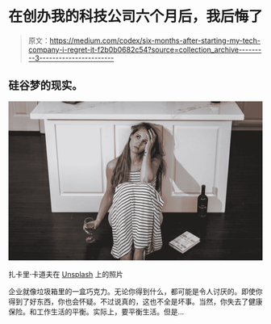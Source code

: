 # 在创办我的科技公司六个月后，我后悔了

> 原文：<https://medium.com/codex/six-months-after-starting-my-tech-company-i-regret-it-f2b0b0682c54?source=collection_archive---------3----------------------->

## 硅谷梦的现实。

![](img/31c478dc17e62ea38d19d745dce06c28.png)

扎卡里·卡道夫在 [Unsplash](https://unsplash.com?utm_source=medium&utm_medium=referral) 上的照片

企业就像垃圾箱里的一盒巧克力。无论你得到什么，都可能是令人讨厌的。即使你得到了好东西，你也会怀疑。不过说真的，这也不全是坏事。当然，你失去了健康保险。和工作生活的平衡。实际上，要平衡生活。但是…